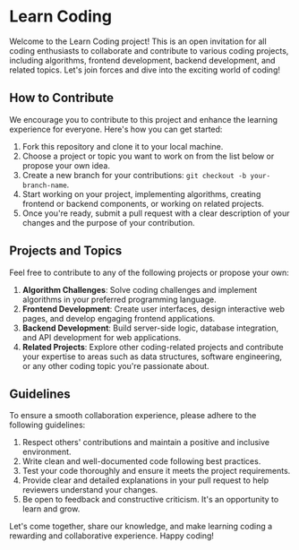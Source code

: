 # Learn Coding

Welcome to the Learn Coding project! This is an open invitation for all coding enthusiasts to collaborate and contribute to various coding projects, including algorithms, frontend development, backend development, and related topics. Let's join forces and dive into the exciting world of coding!

## How to Contribute

We encourage you to contribute to this project and enhance the learning experience for everyone. Here's how you can get started:

1. Fork this repository and clone it to your local machine.
2. Choose a project or topic you want to work on from the list below or propose your own idea.
3. Create a new branch for your contributions: `git checkout -b your-branch-name`.
4. Start working on your project, implementing algorithms, creating frontend or backend components, or working on related projects.
5. Once you're ready, submit a pull request with a clear description of your changes and the purpose of your contribution.

## Projects and Topics

Feel free to contribute to any of the following projects or propose your own:

1. **Algorithm Challenges**: Solve coding challenges and implement algorithms in your preferred programming language.
2. **Frontend Development**: Create user interfaces, design interactive web pages, and develop engaging frontend applications.
3. **Backend Development**: Build server-side logic, database integration, and API development for web applications.
4. **Related Projects**: Explore other coding-related projects and contribute your expertise to areas such as data structures, software engineering, or any other coding topic you're passionate about.

## Guidelines

To ensure a smooth collaboration experience, please adhere to the following guidelines:

1. Respect others' contributions and maintain a positive and inclusive environment.
2. Write clean and well-documented code following best practices.
3. Test your code thoroughly and ensure it meets the project requirements.
4. Provide clear and detailed explanations in your pull request to help reviewers understand your changes.
5. Be open to feedback and constructive criticism. It's an opportunity to learn and grow.

Let's come together, share our knowledge, and make learning coding a rewarding and collaborative experience. Happy coding!

